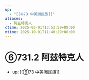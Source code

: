 ```yaml
---
up:
  - "[[⑥73 中美洲民族]]"
aliases:
  - 阿兹特克人
ctime: 2025-03-01T13:53:59+08:00
mtime: 2025-10-01T11:40:29+08:00
---
```


# ⑥731.2 阿兹特克人

- up: [[⑥73 中美洲民族]]
